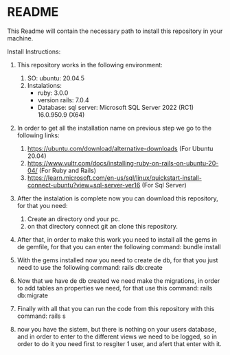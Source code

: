 # README

This Readme will contain the necessary path to install this repository in your machine.

Install Instructions:
1) This repository works in the following environment:
	1) SO: ubuntu: 20.04.5
	2) Instalations:
		- ruby: 3.0.0
		- version rails: 7.0.4
		- Database: sql server: Microsoft SQL Server 2022 (RC1) 16.0.950.9 (X64)

2) In order to get all the installation name on previous step we go to the following links:
	1) https://ubuntu.com/download/alternative-downloads (For Ubuntu 20.04)
	2) https://www.vultr.com/docs/installing-ruby-on-rails-on-ubuntu-20-04/ (For Ruby and Rails)
	3) https://learn.microsoft.com/en-us/sql/linux/quickstart-install-connect-ubuntu?view=sql-server-ver16 (For Sql Server)

3) After the instalation is complete now you can download this repository, for that you need:
	1) Create an directory ond your pc.
	2) on that directory connect git an clone this repository.

4) After that, in order to make this work you need to install all the gems in de gemfile, for that you can enter the following command:
	bundle install

5) With the gems installed now you need to create de db, for that you just need to use the following command:
	rails db:create

6) Now that we have de db created we need make the migrations, in order to add tables an properties we need, for that use this command:
	rails db:migrate

7) Finally with all that you can run the code from this repository with this command:
	rails s

8) now you have the sistem, but there is nothing on your users database, and in order to enter to the different views we need to be logged, so in order to do it you need first to resgiter 1 user, and afert that enter with it.